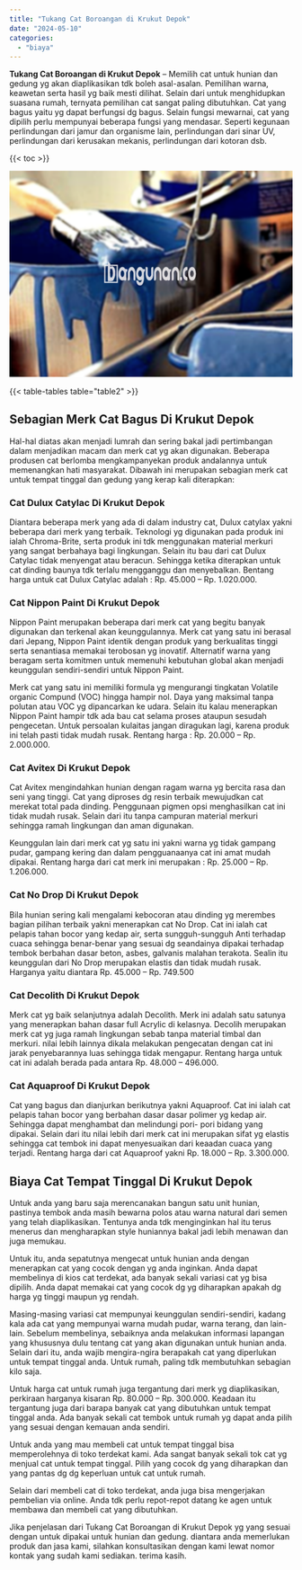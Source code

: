 ```yaml
---
title: "Tukang Cat Boroangan di Krukut Depok"
date: "2024-05-10"
categories: 
  - "biaya"
---
```


**Tukang Cat Boroangan di Krukut Depok** – Memilih cat untuk hunian dan gedung yg akan diaplikasikan tdk boleh asal-asalan. Pemilihan warna, keawetan serta hasil yg baik mesti dilihat. Selain dari untuk menghidupkan suasana rumah, ternyata pemilihan cat sangat paling dibutuhkan. Cat yang bagus yaitu yg dapat berfungsi dg bagus. Selain fungsi mewarnai, cat yang dipilih perlu mempunyai beberapa fungsi yang mendasar. Seperti kegunaan perlindungan dari jamur dan organisme lain, perlindungan dari sinar UV, perlindungan dari kerusakan mekanis, perlindungan dari kotoran dsb.

{{< toc >}}

![Tukang Cat Boroangan di Krukut Depok](/images/jasa-cat-murah10.png)

{{< table-tables table="table2" >}}

## Sebagian Merk Cat Bagus Di Krukut Depok

Hal-hal diatas akan menjadi lumrah dan sering bakal jadi pertimbangan dalam menjadikan macam dan merk cat yg akan digunakan. Beberapa produsen cat berlomba mengkampanyekan produk andalannya untuk memenangkan hati masyarakat. Dibawah ini merupakan sebagian merk cat untuk tempat tinggal dan gedung yang kerap kali diterapkan:

### Cat Dulux Catylac Di Krukut Depok

Diantara beberapa merk yang ada di dalam industry cat, Dulux catylax yakni beberapa dari merk yang terbaik. Teknologi yg digunakan pada produk ini ialah Chroma-Brite, serta produk ini tdk menggunakan material merkuri yang sangat berbahaya bagi lingkungan. Selain itu bau dari cat Dulux Catylac tidak menyengat atau beracun. Sehingga ketika diterapkan untuk cat dinding baunya tdk terlalu mengganggu dan menyebalkan. Bentang harga untuk cat Dulux Catylac adalah : Rp. 45.000 – Rp. 1.020.000.

### Cat Nippon Paint Di Krukut Depok

Nippon Paint merupakan beberapa dari merk cat yang begitu banyak digunakan dan terkenal akan keunggulannya. Merk cat yang satu ini berasal dari Jepang, Nippon Paint identik dengan produk yang berkualitas tinggi serta senantiasa memakai terobosan yg inovatif. Alternatif warna yang beragam serta komitmen untuk memenuhi kebutuhan global akan menjadi keunggulan sendiri-sendiri untuk Nippon Paint.

Merk cat yang satu ini memiliki formula yg mengurangi tingkatan Volatile organic Compund (VOC) hingga hampir nol. Daya yang maksimal tanpa polutan atau VOC yg dipancarkan ke udara. Selain itu kalau menerapkan Nippon Paint hampir tdk ada bau cat selama proses ataupun sesudah pengecetan. Untuk persoalan kulaitas jangan diragukan lagi, karena produk ini telah pasti tidak mudah rusak. Rentang harga : Rp. 20.000 – Rp. 2.000.000.

### Cat Avitex Di Krukut Depok

Cat Avitex mengindahkan hunian dengan ragam warna yg bercita rasa dan seni yang tinggi. Cat yang diproses dg resin terbaik mewujudkan cat merekat total pada dinding. Penggunaan pigmen opsi menghasilkan cat ini tidak mudah rusak. Selain dari itu tanpa campuran material merkuri sehingga ramah lingkungan dan aman digunakan.

Keunggulan lain dari merk cat yg satu ini yakni warna yg tidak gampang pudar, gampang kering dan dalam pengguanaanya cat ini amat mudah dipakai. Rentang harga dari cat merk ini merupakan : Rp. 25.000 – Rp. 1.206.000.

### Cat No Drop Di Krukut Depok

Bila hunian sering kali mengalami kebocoran atau dinding yg merembes bagian pilihan terbaik yakni menerapkan cat No Drop. Cat ini ialah cat pelapis tahan bocor yang kedap air, serta sungguh-sungguh Anti terhadap cuaca sehingga benar-benar yang sesuai dg seandainya dipakai terhadap tembok berbahan dasar beton, asbes, galvanis malahan terakota. Sealin itu keunggulan dari No Drop merupakan elastis dan tidak mudah rusak. Harganya yaitu diantara Rp. 45.000 – Rp. 749.500

### Cat Decolith Di Krukut Depok

Merk cat yg baik selanjutnya adalah Decolith. Merk ini adalah satu satunya yang menerapkan bahan dasar full Acrylic di kelasnya. Decolih merupakan merk cat yg juga ramah lingkungan sebab tanpa material timbal dan merkuri. nilai lebih lainnya dikala melakukan pengecatan dengan cat ini jarak penyebarannya luas sehingga tidak mengapur. Rentang harga untuk cat ini adalah berada pada antara Rp. 48.000 – 496.000.

### Cat Aquaproof Di Krukut Depok

Cat yang bagus dan dianjurkan berikutnya yakni Aquaproof. Cat ini ialah cat pelapis tahan bocor yang berbahan dasar dasar polimer yg kedap air. Sehingga dapat menghambat dan melindungi pori- pori bidang yang dipakai. Selain dari itu nilai lebih dari merk cat ini merupakan sifat yg elastis sehingga cat tembok ini dapat menyesuaikan dari keaadan cuaca yang terjadi. Rentang harga dari cat Aquaproof yakni Rp. 18.000 – Rp. 3.300.000.

## Biaya Cat Tempat Tinggal Di Krukut Depok

Untuk anda yang baru saja merencanakan bangun satu unit hunian, pastinya tembok anda masih bewarna polos atau warna natural dari semen yang telah diaplikasikan. Tentunya anda tdk menginginkan hal itu terus menerus dan mengharapkan style huniannya bakal jadi lebih menawan dan juga memukau.

Untuk itu, anda sepatutnya mengecat untuk hunian anda dengan menerapkan cat yang cocok dengan yg anda inginkan. Anda dapat membelinya di kios cat terdekat, ada banyak sekali variasi cat yg bisa dipilih. Anda dapat memakai cat yang cocok dg yg diharapkan apakah dg harga yg tinggi maupun yg rendah.

Masing-masing variasi cat mempunyai keunggulan sendiri-sendiri, kadang kala ada cat yang mempunyai warna mudah pudar, warna terang, dan lain-lain. Sebelum membelinya, sebaiknya anda melakukan informasi lapangan yang khususnya dulu tentang cat yang akan digunakan untuk hunian anda. Selain dari itu, anda wajib mengira-ngira berapakah cat yang diperlukan untuk tempat tinggal anda. Untuk rumah, paling tdk membutuhkan sebagian kilo saja.

Untuk harga cat untuk rumah juga tergantung dari merk yg diaplikasikan, perkiraan harganya kisaran Rp. 80.000 – Rp. 300.000. Keadaan itu tergantung juga dari barapa banyak cat yang dibutuhkan untuk tempat tinggal anda. Ada banyak sekali cat tembok untuk rumah yg dapat anda pilih yang sesuai dengan kemauan anda sendiri.

Untuk anda yang mau membeli cat untuk tempat tinggal bisa memperolehnya di toko terdekat kami. Ada sangat banyak sekali tok cat yg menjual cat untuk tempat tinggal. Pilih yang cocok dg yang diharapkan dan yang pantas dg dg keperluan untuk cat untuk rumah.

Selain dari membeli cat di toko terdekat, anda juga bisa mengerjakan pembelian via online. Anda tdk perlu repot-repot datang ke agen untuk membawa dan membeli cat yang dibutuhkan.

Jika penjelasan dari Tukang Cat Boroangan di Krukut Depok yg yang sesuai dengan untuk dipakai untuk hunian dan gedung. diantara anda memerlukan produk dan jasa kami, silahkan konsultasikan dengan kami lewat nomor kontak yang sudah kami sediakan. terima kasih.
